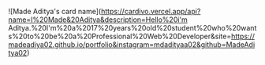 ![Made Aditya's card name](https://cardivo.vercel.app/api?name=I%20Made&20Aditya&description=Hello%20i'm Aditya.%20I'm%20a%2017%20years%20old%20student%20who%20wants%20to%20be%20a%20Professional%20Web%20Developer&site=https://madeadiya02.github.io/portfolio&instagram=mdadityaa02&github=MadeAditya02)
